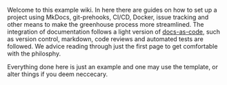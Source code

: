 Welcome to this example wiki. In here there are guides on how to set up a project using MkDocs, git-prehooks, CI/CD, Docker, issue tracking and other means to make the greenhouse process more streamlined. The integration of documentation follows a light version of [docs-as-code](https://www.writethedocs.org/guide/docs-as-code/), such as version control, markdown, code reviews and automated tests are followed. We advice reading through just the first page to get comfortable with the philosphy.

Everything done here is just an example and one may use the template, or alter things if you deem neccecary.